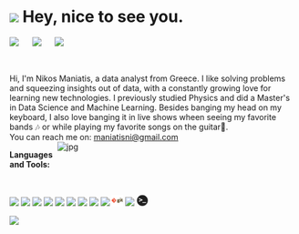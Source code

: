 <h1><img src="https://slackmojis.com/emojis/7421-typingcat/download" width="30"/> Hey, nice to see you.</h1>

<p align="left">
<a href="https://www.linkedin.com/in/nikos-maniatis-47688a185/" target="_blank"><img height="30" src="https://slackmojis.com/emojis/711-linkedin/download"></a>&nbsp;&nbsp;&nbsp;&nbsp;&nbsp;
<a href="[maniatisni@gmail.com](mailto:maniatisni@gmail.com)"><img height="30" src="https://slackmojis.com/emojis/870-mail/download"></a>&nbsp;&nbsp;&nbsp;&nbsp;&nbsp;
 <a href="https://open.spotify.com/user/11101996426?si=c77b739d2f494e3e"><img height="30" src="https://slackmojis.com/emojis/41-spotify/download"></a>&nbsp;&nbsp;&nbsp;&nbsp;&nbsp;
</p>

<br>

Hi, I'm Nikos Maniatis, a data analyst from Greece. I like solving problems and squeezing insights out of data, with a constantly growing love for learning new technologies. I previously studied Physics and did a Master's in Data Science and Machine Learning. Besides banging my head on my keyboard, I also love banging it in live shows wheen seeing my favorite bands 🎶 or while playing my favorite songs on the guitar🎸.  
You can reach me on: [maniatisni@gmail.com](mailto:maniatisni@gmail.com)
<br>
<img align="right" alt="jpg" src="https://github.com/maniatisni/awesome-github-readme/blob/main/utils/meme2.png" width=420 />

**Languages and Tools:**

<br>

<code><img height="20" src="https://slackmojis.com/emojis/32-python/download"></code>
<code><img height="20" src="https://image.emojisky.com/82/819082-middle.png"></code>
<code><img height="20" src="https://banner2.cleanpng.com/20190610/gou/kisspng-microsoft-azure-sql-database-microsoft-azure-sql-d-postani-spletni-razvijalec-izberite-svojo-uno-5cfe7bd5b6e377.6992930615601817177491.jpg"></code>
<code><img height = "20" src = "https://slackmojis.com/emojis/5911-pandas/download"></code>
<code><img height = "20" src = "https://upload.wikimedia.org/wikipedia/commons/thumb/3/31/NumPy_logo_2020.svg/1200px-NumPy_logo_2020.svg.png"></code>
<code><img height="20" src="https://slackmojis.com/emojis/7285-pytorch/download"></code>
<code><img height="20" src="https://upload.wikimedia.org/wikipedia/commons/thumb/0/05/Scikit_learn_logo_small.svg/1200px-Scikit_learn_logo_small.svg.png"></code>
<code><img height = "20" src = "https://upload.wikimedia.org/wikipedia/commons/6/63/Databricks_Logo.png"></code>
<code><img height="20" src="https://slackmojis.com/emojis/1852-apache_spark/download"></code>
<code><img height="20" src="https://raw.githubusercontent.com/github/explore/80688e429a7d4ef2fca1e82350fe8e3517d3494d/topics/git/git.png"></code>
<code><img height="20" src="https://slackmojis.com/emojis/9611-linux/download"></code>
<code><img height="20" src="https://raw.githubusercontent.com/github/explore/80688e429a7d4ef2fca1e82350fe8e3517d3494d/topics/terminal/terminal.png"></code>

![](https://komarev.com/ghpvc/?username=maniatisni&color=blueviolet)
